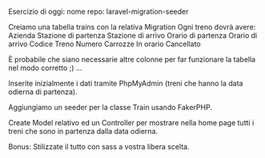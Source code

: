 Esercizio di oggi:
nome repo: laravel-migration-seeder

Creiamo una tabella trains con la relativa Migration
Ogni treno dovrà avere:
Azienda
Stazione di partenza
Stazione di arrivo
Orario di partenza
Orario di arrivo
Codice Treno
Numero Carrozze
In orario
Cancellato

È probabile che siano necessarie altre colonne per far funzionare la tabella nel modo corretto ;) ...

Inserite inizialmente i dati tramite PhpMyAdmin (treni che hanno la data odierna di partenza).

Aggiungiamo un seeder per la classe Train usando FakerPHP.

Create Model relativo ed un Controller per mostrare nella home page tutti i treni che sono in partenza dalla data odierna.

Bonus:
Stilizzate il tutto con sass a vostra libera scelta.